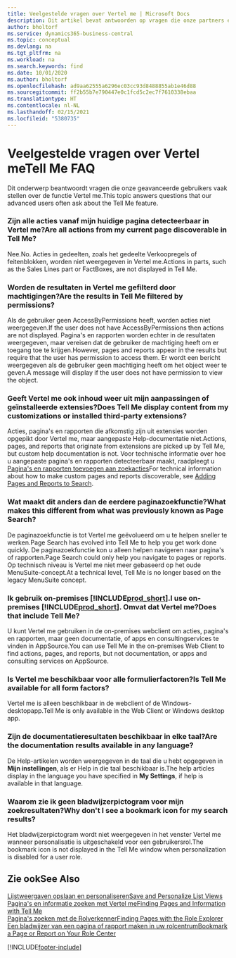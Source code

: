 ```yaml
---
title: Veelgestelde vragen over Vertel me | Microsoft Docs
description: Dit artikel bevat antwoorden op vragen die onze partners en klanten vaak hebben over Vertel me.
author: bholtorf
ms.service: dynamics365-business-central
ms.topic: conceptual
ms.devlang: na
ms.tgt_pltfrm: na
ms.workload: na
ms.search.keywords: find
ms.date: 10/01/2020
ms.author: bholtorf
ms.openlocfilehash: ad9aa62555a6296ec03cc93d8488855ab1e46d88
ms.sourcegitcommit: ff2b55b7e790447e0c1fcd5c2ec7f7610338ebaa
ms.translationtype: HT
ms.contentlocale: nl-NL
ms.lasthandoff: 02/15/2021
ms.locfileid: "5380735"
---
```

# <a name="tell-me-faq"></a><span data-ttu-id="96ca7-103">Veelgestelde vragen over Vertel me</span><span class="sxs-lookup"><span data-stu-id="96ca7-103">Tell Me FAQ</span></span>
<span data-ttu-id="96ca7-104">Dit onderwerp beantwoordt vragen die onze geavanceerde gebruikers vaak stellen over de functie Vertel me.</span><span class="sxs-lookup"><span data-stu-id="96ca7-104">This topic answers questions that our advanced users often ask about the Tell Me feature.</span></span>

### <a name="are-all-actions-from-my-current-page-discoverable-in-tell-me"></a><span data-ttu-id="96ca7-105">Zijn alle acties vanaf mijn huidige pagina detecteerbaar in Vertel me?</span><span class="sxs-lookup"><span data-stu-id="96ca7-105">Are all actions from my current page discoverable in Tell Me?</span></span>
<span data-ttu-id="96ca7-106">Nee.</span><span class="sxs-lookup"><span data-stu-id="96ca7-106">No.</span></span> <span data-ttu-id="96ca7-107">Acties in gedeelten, zoals het gedeelte Verkoopregels of feitenblokken, worden niet weergegeven in Vertel me.</span><span class="sxs-lookup"><span data-stu-id="96ca7-107">Actions in parts, such as the Sales Lines part or FactBoxes, are not displayed in Tell Me.</span></span>

### <a name="are-the-results-in-tell-me-filtered-by-permissions"></a><span data-ttu-id="96ca7-108">Worden de resultaten in Vertel me gefilterd door machtigingen?</span><span class="sxs-lookup"><span data-stu-id="96ca7-108">Are the results in Tell Me filtered by permissions?</span></span>
<span data-ttu-id="96ca7-109">Als de gebruiker geen AccessByPermissions heeft, worden acties niet weergegeven.</span><span class="sxs-lookup"><span data-stu-id="96ca7-109">If the user does not have AccessByPermissions then actions are not displayed.</span></span> <span data-ttu-id="96ca7-110">Pagina's en rapporten worden echter in de resultaten weergegeven, maar vereisen dat de gebruiker de machtiging heeft om er toegang toe te krijgen.</span><span class="sxs-lookup"><span data-stu-id="96ca7-110">However, pages and reports appear in the results but require that the user has permission to access them.</span></span> <span data-ttu-id="96ca7-111">Er wordt een bericht weergegeven als de gebruiker geen machtiging heeft om het object weer te geven.</span><span class="sxs-lookup"><span data-stu-id="96ca7-111">A message will display if the user does not have permission to view the object.</span></span>

### <a name="does-tell-me-display-content-from-my-customizations-or-installed-third-party-extensions"></a><span data-ttu-id="96ca7-112">Geeft Vertel me ook inhoud weer uit mijn aanpassingen of geïnstalleerde extensies?</span><span class="sxs-lookup"><span data-stu-id="96ca7-112">Does Tell Me display content from my customizations or installed third-party extensions?</span></span>
<span data-ttu-id="96ca7-113">Acties, pagina's en rapporten die afkomstig zijn uit extensies worden opgepikt door Vertel me, maar aangepaste Help-documentatie niet.</span><span class="sxs-lookup"><span data-stu-id="96ca7-113">Actions, pages, and reports that originate from extensions are picked up by Tell Me, but custom help documentation is not.</span></span> <span data-ttu-id="96ca7-114">Voor technische informatie over hoe u aangepaste pagina's en rapporten detecteerbaar maakt, raadpleegt u [Pagina's en rapporten toevoegen aan zoekacties](/dynamics365/business-central/dev-itpro/developer/devenv-al-menusuite-functionality)</span><span class="sxs-lookup"><span data-stu-id="96ca7-114">For technical information about how to make custom pages and reports discoverable, see [Adding Pages and Reports to Search](/dynamics365/business-central/dev-itpro/developer/devenv-al-menusuite-functionality).</span></span>

### <a name="what-makes-this-different-from-what-was-previously-known-as-page-search"></a><span data-ttu-id="96ca7-115">Wat maakt dit anders dan de eerdere paginazoekfunctie?</span><span class="sxs-lookup"><span data-stu-id="96ca7-115">What makes this different from what was previously known as Page Search?</span></span>
<span data-ttu-id="96ca7-116">De paginazoekfunctie is tot Vertel me geëvolueerd om u te helpen sneller te werken.</span><span class="sxs-lookup"><span data-stu-id="96ca7-116">Page Search has evolved into Tell Me to help you get work done quickly.</span></span> <span data-ttu-id="96ca7-117">De paginazoekfunctie kon u alleen helpen navigeren naar pagina's of rapporten.</span><span class="sxs-lookup"><span data-stu-id="96ca7-117">Page Search could only help you navigate to pages or reports.</span></span> <span data-ttu-id="96ca7-118">Op technisch niveau is Vertel me niet meer gebaseerd op het oude MenuSuite-concept.</span><span class="sxs-lookup"><span data-stu-id="96ca7-118">At a technical level, Tell Me is no longer based on the legacy MenuSuite concept.</span></span>

### <a name="i-use-on-premises-prod_short-does-that-include-tell-me"></a><span data-ttu-id="96ca7-119">Ik gebruik on-premises [!INCLUDE[prod_short](includes/prod_short.md)].</span><span class="sxs-lookup"><span data-stu-id="96ca7-119">I use on-premises [!INCLUDE[prod_short](includes/prod_short.md)].</span></span> <span data-ttu-id="96ca7-120">Omvat dat Vertel me?</span><span class="sxs-lookup"><span data-stu-id="96ca7-120">Does that include Tell Me?</span></span>
<span data-ttu-id="96ca7-121">U kunt Vertel me gebruiken in de on-premises webclient om acties, pagina's en rapporten, maar geen documentatie, of apps en consultingservices te vinden in AppSource.</span><span class="sxs-lookup"><span data-stu-id="96ca7-121">You can use Tell Me in the on-premises Web Client to find actions, pages, and reports, but not documentation, or apps and consulting services on AppSource.</span></span>

### <a name="is-tell-me-available-for-all-form-factors"></a><span data-ttu-id="96ca7-122">Is Vertel me beschikbaar voor alle formulierfactoren?</span><span class="sxs-lookup"><span data-stu-id="96ca7-122">Is Tell Me available for all form factors?</span></span>
<span data-ttu-id="96ca7-123">Vertel me is alleen beschikbaar in de webclient of de Windows-desktopapp.</span><span class="sxs-lookup"><span data-stu-id="96ca7-123">Tell Me is only available in the Web Client or Windows desktop app.</span></span>

### <a name="are-the-documentation-results-available-in-any-language"></a><span data-ttu-id="96ca7-124">Zijn de documentatieresultaten beschikbaar in elke taal?</span><span class="sxs-lookup"><span data-stu-id="96ca7-124">Are the documentation results available in any language?</span></span>
<span data-ttu-id="96ca7-125">De Help-artikelen worden weergegeven in de taal die u hebt opgegeven in **Mijn instellingen**, als er Help in die taal beschikbaar is.</span><span class="sxs-lookup"><span data-stu-id="96ca7-125">The help articles display in the language you have specified in **My Settings**, if help is available in that language.</span></span>

### <a name="why-dont-i-see-a-bookmark-icon-for-my-search-results"></a><span data-ttu-id="96ca7-126">Waarom zie ik geen bladwijzerpictogram voor mijn zoekresultaten?</span><span class="sxs-lookup"><span data-stu-id="96ca7-126">Why don't I see a bookmark icon for my search results?</span></span>
<span data-ttu-id="96ca7-127">Het bladwijzerpictogram wordt niet weergegeven in het venster Vertel me wanneer personalisatie is uitgeschakeld voor een gebruikersrol.</span><span class="sxs-lookup"><span data-stu-id="96ca7-127">The bookmark icon is not displayed in the Tell Me window when personalization is disabled for a user role.</span></span>


## <a name="see-also"></a><span data-ttu-id="96ca7-128">Zie ook</span><span class="sxs-lookup"><span data-stu-id="96ca7-128">See Also</span></span>  
[<span data-ttu-id="96ca7-129">Lijstweergaven opslaan en personaliseren</span><span class="sxs-lookup"><span data-stu-id="96ca7-129">Save and Personalize List Views</span></span>](ui-views.md)  
[<span data-ttu-id="96ca7-130">Pagina's en informatie zoeken met Vertel me</span><span class="sxs-lookup"><span data-stu-id="96ca7-130">Finding Pages and Information with Tell Me</span></span>](ui-search.md)  
[<span data-ttu-id="96ca7-131">Pagina's zoeken met de Rolverkenner</span><span class="sxs-lookup"><span data-stu-id="96ca7-131">Finding Pages with the Role Explorer</span></span>](ui-role-explorer.md)  
[<span data-ttu-id="96ca7-132">Een bladwijzer van een pagina of rapport maken in uw rolcentrum</span><span class="sxs-lookup"><span data-stu-id="96ca7-132">Bookmark a Page or Report on Your Role Center</span></span>](ui-bookmarks.md)


[!INCLUDE[footer-include](includes/footer-banner.md)]